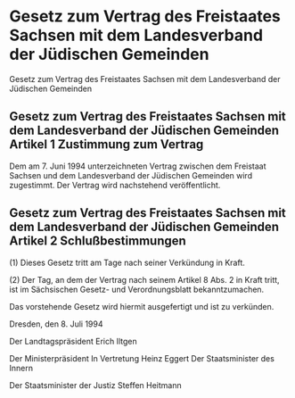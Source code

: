# Gesetz zum Vertrag des Freistaates Sachsen mit dem Landesverband der Jüdischen Gemeinden

Gesetz zum Vertrag des Freistaates Sachsen mit dem Landesverband der Jüdischen Gemeinden

## Gesetz zum Vertrag des Freistaates Sachsen mit dem Landesverband der Jüdischen Gemeinden Artikel 1  Zustimmung zum Vertrag

Dem am 7. Juni 1994 unterzeichneten 
        Vertrag zwischen dem Freistaat Sachsen und dem Landesverband der Jüdischen Gemeinden wird zugestimmt. Der Vertrag wird nachstehend veröffentlicht.


## Gesetz zum Vertrag des Freistaates Sachsen mit dem Landesverband der Jüdischen Gemeinden Artikel 2  Schlußbestimmungen

(1) Dieses Gesetz tritt am Tage nach seiner Verkündung in Kraft.

(2) Der Tag, an dem der Vertrag nach seinem Artikel 8 Abs. 2 in Kraft tritt, ist im Sächsischen Gesetz- und Verordnungsblatt bekanntzumachen.

Das vorstehende Gesetz wird hiermit ausgefertigt und ist zu verkünden.

Dresden, den 8. Juli 1994

Der Landtagspräsident 
         Erich Iltgen

Der Ministerpräsident 
         In Vertretung 
         Heinz Eggert 
         Der Staatsminister des Innern

Der Staatsminister der Justiz 
         Steffen Heitmann



